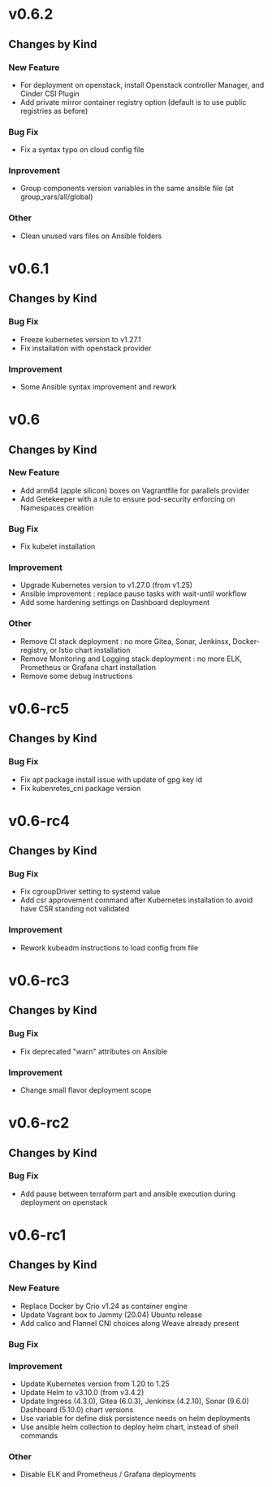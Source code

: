 # v0.6.2

## Changes by Kind

### New Feature

- For deployment on openstack, install Openstack controller Manager, and Cinder CSI Plugin
- Add private mirror container registry option (default is to use public registries as before)

### Bug Fix

- Fix a syntax typo on cloud config file

### Inprovement

- Group components version variables in the same ansible file (at group_vars/all/global)

### Other

- Clean unused vars files on Ansible folders


# v0.6.1

## Changes by Kind

### Bug Fix

- Freeze kubernetes version to v1.27.1
- Fix installation with openstack provider

### Improvement

- Some Ansible syntax improvement and rework


# v0.6

## Changes by Kind

### New Feature

- Add arm64 (apple silicon) boxes on Vagrantfile for parallels provider
- Add Getekeeper with a rule to ensure pod-security enforcing on Namespaces creation

### Bug Fix

- Fix kubelet installation

### Improvement

- Upgrade Kubernetes version to v1.27.0 (from v1.25)
- Ansible improvement : replace pause tasks with wait-until workflow
- Add some hardening settings on Dashboard deployment

### Other

- Remove CI stack deployment : no more Gitea, Sonar, Jenkinsx, Docker-registry, or Istio chart installation
- Remove Monitoring and Logging stack deployment : no more ELK, Prometheus or Grafana chart installation
- Remove some debug instructions


# v0.6-rc5

## Changes by Kind

### Bug Fix

- Fix apt package install issue with update of gpg key id
- Fix kubenretes_cni package version


# v0.6-rc4

## Changes by Kind

### Bug Fix

- Fix cgroupDriver setting to systemd value
- Add csr approvement command after Kubernetes installation to avoid have CSR standing not validated

### Improvement

- Rework kubeadm instructions to load config from file


# v0.6-rc3

## Changes by Kind

### Bug Fix

- Fix deprecated "warn" attributes on Ansible

### Improvement

- Change small flavor deployment scope


# v0.6-rc2

## Changes by Kind

### Bug Fix

- Add pause between terraform part and ansible execution during deployment on openstack


# v0.6-rc1

## Changes by Kind

### New Feature

- Replace Docker by Crio v1.24 as container engine
- Update Vagrant box to Jammy (20.04) Ubuntu release
- Add calico and Flannel CNI choices along Weave already present

### Bug Fix

### Improvement

- Update Kubernetes version from 1.20 to 1.25
- Update Helm to v3.10.0 (from v3.4.2)
- Update Ingress (4.3.0), Gitea (6.0.3), Jenkinsx (4.2.10), Sonar (9.6.0) Dashboard (5.10.0) chart versions
- Use variable for define disk persistence needs on helm deployments
- Use ansible helm collection to deploy helm chart, instead of shell commands

### Other

- Disable ELK and Prometheus / Grafana deployments
